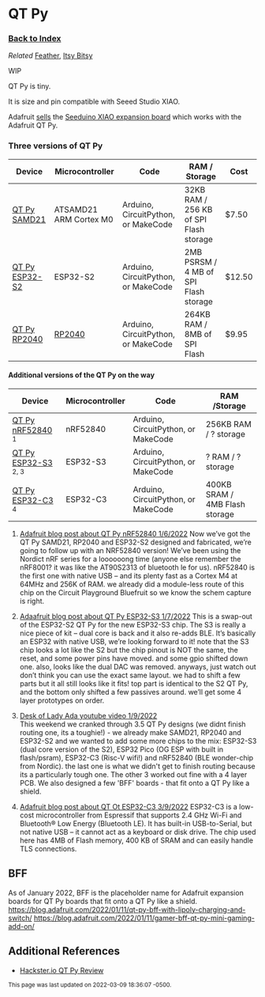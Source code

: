 
# QT Py

### [Back to Index](index.md)

*Related* [Feather](feather.md), [Itsy Bitsy](itsy_bitsy.md)

WIP

QT Py is tiny.

It is size and pin compatible with Seeed Studio XIAO.

Adafruit [sells](https://www.adafruit.com/product/5033) the [Seeduino XIAO expansion board](https://blog.adafruit.com/2021/04/26/testing-out-qt-py-rp2040-with-xiao-extension-board/) which works with the Adafruit QT Py.


### Three versions of QT Py

| Device                                                  | Microcontroller        | Code                                | RAM / Storage                          | Cost   |
| ------------------------------------------------------- | ---------------------- | ----------------------------------- | -------------------------------------- | ------ |
| [QT Py SAMD21](https://www.adafruit.com/product/4600)   | ATSAMD21 ARM Cortex M0 | Arduino, CircuitPython, or MakeCode | 32KB RAM / 256 KB of SPI Flash storage | $7.50  |
| [QT Py ESP32-S2](https://www.adafruit.com/product/5325) | ESP32-S2               | Arduino, CircuitPython, or MakeCode | 2MB PSRSM / 4 MB of SPI Flash storage  | $12.50 |
| [QT Py RP2040](https://www.adafruit.com/product/4900)   | [RP2040](rp2040.md)    | Arduino, CircuitPython, or MakeCode | 264KB RAM / 8MB of SPI Flash           | $9.95  |


#### Additional versions of the QT Py on the way

| Device                                                                                                                                 | Microcontroller | Code                                | RAM /Storage                   |
| -------------------------------------------------------------------------------------------------------------------------------------- | --------------- | ----------------------------------- | ------------------------------ |
| [QT Py nRF52840](https://blog.adafruit.com/2022/01/06/qt-py-bluefruit-routin-party/) <sup>1</sup>                                      | nRF52840        | Arduino, CircuitPython, or MakeCode | 256KB RAM / ? storage          |
| [QT Py ESP32-S3](https://blog.adafruit.com/2022/01/07/qt-py-with-esp32-s3/) <sup>2, 3</sup>                                            | ESP32-S3        | Arduino, CircuitPython, or MakeCode | ? RAM / ? storage              |
| [QT Py ESP32-C3](https://blog.adafruit.com/2022/03/09/coming-soon-adafruit-qt-py-esp32-c3-wifi-dev-board-with-stemma-qt/) <sup>4</sup> | ESP32-C3        | Arduino, CircuitPython, or MakeCode | 400KB SRAM / 4MB Flash storage |


1. [Adafruit blog post about QT Py nRF52840 1/6/2022](https://blog.adafruit.com/2022/01/06/qt-py-bluefruit-routin-party/)
    Now we’ve got the QT Py SAMD21, RP2040 and ESP32-S2 designed and fabricated, we’re going to follow up with an NRF52840 version! We’ve been using the Nordict nRF series for a loooooong time (anyone else remember the nRF8001? it was like the AT90S2313 of bluetooth le for us). nRF52840 is the first one with native USB – and its plenty fast as a Cortex M4 at 64MHz and 256K of RAM. we already did a module-less route of this chip on the Circuit Playground Bluefruit so we know the schem capture is right.

2. [Adaafruit blog post about QT Py ESP32-S3 1/7/2022](https://blog.adafruit.com/2022/01/07/qt-py-with-esp32-s3/)
    This is a swap-out of the ESP32-S2 QT Py for the new ESP32-S3 chip. The S3 is really a nice piece of kit – dual core is back and it also re-adds BLE. It’s basically an ESP32 with native USB, we’re looking forward to it! note that the S3 chip looks a lot like the S2 but the chip pinout is NOT the same, the reset, and some power pins have moved. and some gpio shifted down one. also, looks like the dual DAC was removed. anyways, just watch out don’t think you can use the exact same layout. we had to shift a few parts but it all still looks like it fits! top part is identical to the S2 QT Py, and the bottom only shifted a few passives around. we’ll get some 4 layer prototypes on order.

3. [Desk of Lady Ada youtube video 1/9/2022](https://www.youtube.com/watch?v=xC7oodxTWgE)  
    This weekend we cranked through 3.5 QT Py designs (we didnt finish routing one, its a toughie!) - we already make SAMD21, RP2040 and ESP32-S2 and we wanted to add some more chips to the mix: ESP32-S3 (dual core version of the S2), ESP32 Pico (OG ESP with built in flash/psram), ESP32-C3 (Risc-V wifi!) and nRF52840 (BLE wonder-chip from Nordic). the last one is what we didn't get to finish routing because its a particularly tough one. The other 3 worked out fine with a 4 layer PCB. We also designed a few 'BFF' boards - that fit onto a QT Py like a shield. 

4. [Adafruit blog post about QT Ot ESP32-C3 3/9/2022](https://blog.adafruit.com/2022/03/09/coming-soon-adafruit-qt-py-esp32-c3-wifi-dev-board-with-stemma-qt/)
     ESP32-C3 is a low-cost microcontroller from Espressif that supports 2.4 GHz Wi-Fi and Bluetooth® Low Energy (Bluetooth LE). It has built-in USB-to-Serial, but not native USB – it cannot act as a keyboard or disk drive. The chip used here has 4MB of Flash memory, 400 KB of SRAM and can easily handle TLS connections.


## BFF 
As of January 2022, BFF is the placeholder name for Adafruit expansion boards for QT Py boards that fit onto a QT Py like a shield.
https://blog.adafruit.com/2022/01/11/qt-py-bff-with-lipoly-charging-and-switch/
https://blog.adafruit.com/2022/01/11/gamer-bff-qt-py-mini-gaming-add-on/



## Additional References
- [Hackster.io QT Py Review](https://www.hackster.io/news/this-little-qt-py-has-certainly-caught-our-eye-dfc2e322775f)


<small>This page was last updated on 2022-03-09 18:36:07 -0500.</small>
